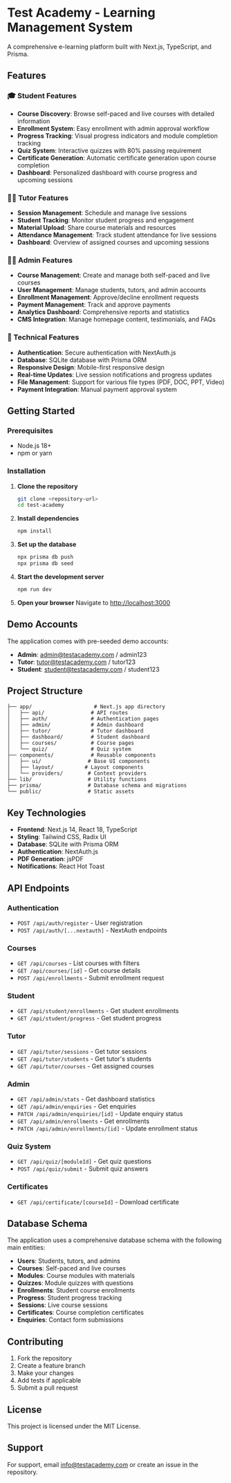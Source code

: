 # Test Academy - Learning Management System

A comprehensive e-learning platform built with Next.js, TypeScript, and Prisma.

## Features

### 🎓 Student Features
- **Course Discovery**: Browse self-paced and live courses with detailed information
- **Enrollment System**: Easy enrollment with admin approval workflow
- **Progress Tracking**: Visual progress indicators and module completion tracking
- **Quiz System**: Interactive quizzes with 80% passing requirement
- **Certificate Generation**: Automatic certificate generation upon course completion
- **Dashboard**: Personalized dashboard with course progress and upcoming sessions

### 👨‍🏫 Tutor Features
- **Session Management**: Schedule and manage live sessions
- **Student Tracking**: Monitor student progress and engagement
- **Material Upload**: Share course materials and resources
- **Attendance Management**: Track student attendance for live sessions
- **Dashboard**: Overview of assigned courses and upcoming sessions

### 👨‍💼 Admin Features
- **Course Management**: Create and manage both self-paced and live courses
- **User Management**: Manage students, tutors, and admin accounts
- **Enrollment Management**: Approve/decline enrollment requests
- **Payment Management**: Track and approve payments
- **Analytics Dashboard**: Comprehensive reports and statistics
- **CMS Integration**: Manage homepage content, testimonials, and FAQs

### 🔧 Technical Features
- **Authentication**: Secure authentication with NextAuth.js
- **Database**: SQLite database with Prisma ORM
- **Responsive Design**: Mobile-first responsive design
- **Real-time Updates**: Live session notifications and progress updates
- **File Management**: Support for various file types (PDF, DOC, PPT, Video)
- **Payment Integration**: Manual payment approval system

## Getting Started

### Prerequisites
- Node.js 18+ 
- npm or yarn

### Installation

1. **Clone the repository**
   ```bash
   git clone <repository-url>
   cd test-academy
   ```

2. **Install dependencies**
   ```bash
   npm install
   ```

3. **Set up the database**
   ```bash
   npx prisma db push
   npx prisma db seed
   ```

4. **Start the development server**
   ```bash
   npm run dev
   ```

5. **Open your browser**
   Navigate to [http://localhost:3000](http://localhost:3000)

## Demo Accounts

The application comes with pre-seeded demo accounts:

- **Admin**: admin@testacademy.com / admin123
- **Tutor**: tutor@testacademy.com / tutor123  
- **Student**: student@testacademy.com / student123

## Project Structure

```
├── app/                    # Next.js app directory
│   ├── api/               # API routes
│   ├── auth/              # Authentication pages
│   ├── admin/             # Admin dashboard
│   ├── tutor/             # Tutor dashboard
│   ├── dashboard/         # Student dashboard
│   ├── courses/           # Course pages
│   └── quiz/              # Quiz system
├── components/            # Reusable components
│   ├── ui/               # Base UI components
│   ├── layout/          # Layout components
│   └── providers/        # Context providers
├── lib/                  # Utility functions
├── prisma/               # Database schema and migrations
└── public/               # Static assets
```

## Key Technologies

- **Frontend**: Next.js 14, React 18, TypeScript
- **Styling**: Tailwind CSS, Radix UI
- **Database**: SQLite with Prisma ORM
- **Authentication**: NextAuth.js
- **PDF Generation**: jsPDF
- **Notifications**: React Hot Toast

## API Endpoints

### Authentication
- `POST /api/auth/register` - User registration
- `POST /api/auth/[...nextauth]` - NextAuth endpoints

### Courses
- `GET /api/courses` - List courses with filters
- `GET /api/courses/[id]` - Get course details
- `POST /api/enrollments` - Submit enrollment request

### Student
- `GET /api/student/enrollments` - Get student enrollments
- `GET /api/student/progress` - Get student progress

### Tutor
- `GET /api/tutor/sessions` - Get tutor sessions
- `GET /api/tutor/students` - Get tutor's students
- `GET /api/tutor/courses` - Get assigned courses

### Admin
- `GET /api/admin/stats` - Get dashboard statistics
- `GET /api/admin/enquiries` - Get enquiries
- `PATCH /api/admin/enquiries/[id]` - Update enquiry status
- `GET /api/admin/enrollments` - Get enrollments
- `PATCH /api/admin/enrollments/[id]` - Update enrollment status

### Quiz System
- `GET /api/quiz/[moduleId]` - Get quiz questions
- `POST /api/quiz/submit` - Submit quiz answers

### Certificates
- `GET /api/certificate/[courseId]` - Download certificate

## Database Schema

The application uses a comprehensive database schema with the following main entities:

- **Users**: Students, tutors, and admins
- **Courses**: Self-paced and live courses
- **Modules**: Course modules with materials
- **Quizzes**: Module quizzes with questions
- **Enrollments**: Student course enrollments
- **Progress**: Student progress tracking
- **Sessions**: Live course sessions
- **Certificates**: Course completion certificates
- **Enquiries**: Contact form submissions

## Contributing

1. Fork the repository
2. Create a feature branch
3. Make your changes
4. Add tests if applicable
5. Submit a pull request

## License

This project is licensed under the MIT License.

## Support

For support, email info@testacademy.com or create an issue in the repository.
